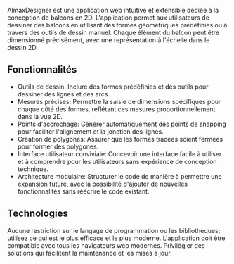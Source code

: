 AlmaxDesigner est une application web intuitive et extensible dédiée à la conception de balcons en 2D. L'application permet aux utilisateurs de dessiner des balcons en utilisant des formes géométriques prédéfinies ou à travers des outils de dessin manuel. Chaque élément du balcon peut être dimensionné précisément, avec une représentation à l'échelle dans le dessin 2D.

## Fonctionnalités

- Outils de dessin: Inclure des formes prédéfinies et des outils pour dessiner des lignes et des arcs.
- Mesures précises: Permettre la saisie de dimensions spécifiques pour chaque côté des formes, reflétant ces mesures proportionnellement dans la vue 2D.
- Points d'accrochage: Générer automatiquement des points de snapping pour faciliter l'alignement et la jonction des lignes.
- Création de polygones: Assurer que les formes tracées soient fermées pour former des polygones.
- Interface utilisateur conviviale: Concevoir une interface facile à utiliser et à comprendre pour les utilisateurs sans expérience de conception technique.
- Architecture modulaire: Structurer le code de manière à permettre une expansion future, avec la possibilité d'ajouter de nouvelles fonctionnalités sans réécrire le code existant.

## Technologies

Aucune restriction sur le langage de programmation ou les bibliothèques; utilisez ce qui est le plus efficace et le plus moderne. L'application doit être compatible avec tous les navigateurs web modernes. Privilégier des solutions qui facilitent la maintenance et les mises à jour.